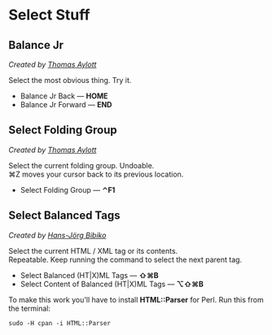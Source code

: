Select Stuff
============

Balance Jr
----------
*Created by [Thomas Aylott](http://subtlegradient.com/ "Howdy")*

Select the most obvious thing. Try it.

* Balance Jr Back &mdash; **HOME**
* Balance Jr Forward &mdash; **END**

Select Folding Group
--------------------
*Created by [Thomas Aylott](http://subtlegradient.com/ "Howdy")*

Select the current folding group. Undoable.  
&#x2318;Z moves your cursor back to its previous location.

* Select Folding Group &mdash; **&#x2303;F1**

Select Balanced Tags
--------------------
*Created by [Hans-Jörg Bibiko](http://www.bibiko.de/ "Homepage - Hans-Jörg Bibiko")*

Select the current HTML / XML tag or its contents.  
Repeatable. Keep running the command to select the next parent tag.

* Select Balanced (HT|X)ML Tags &mdash; **&#x21E7;&#x2318;B**
* Select Content of Balanced (HT|X)ML Tags &mdash; **&#x2325;&#x21E7;&#x2318;B**

To make this work you'll have to install **HTML::Parser** for Perl. Run this from the terminal:

	sudo -H cpan -i HTML::Parser
